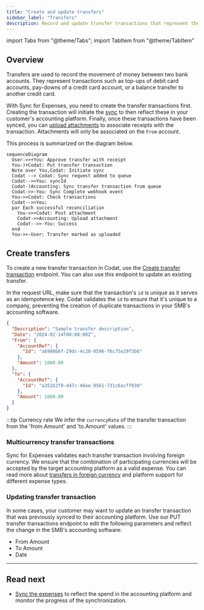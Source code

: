 ```yaml
---
title: "Create and update transfers"
sidebar_label: "Transfers"
description: Record and update transfer transactions that represent the movement of your customer's money
---
```


import Tabs from "@theme/Tabs";
import TabItem from "@theme/TabItem"

## Overview

Transfers are used to record the movement of money between two bank accounts. They represent transactions such as top-ups of debit card accounts, pay-downs of a credit card account, or a balance transfer to another credit card. 

With Sync for Expenses, you need to create the transfer transactions first. Creating the transaction will initiate the [sync](/expenses/sync-process/syncing-expenses) to then reflect these in your customer's accounting platform. Finally, once these transactions have been synced, you can [upload attachments](/expenses/sync-process/uploading-receipts) to associate receipts with the transaction. Attachments will only be associated on the `From` account.

This process is summarized on the diagram below.

``` mermaid
sequenceDiagram
  User->>+You: Approve transfer with receipt
  You-)+Codat: Put transfer transaction
  Note over You,Codat: Initiate sync
  Codat --> Codat: Sync request added to queue
  Codat-->>You: syncId
  Codat-)Accounting: Sync transfer transaction from queue
  Codat->>-You: Sync Complete webhook event
  You->>Codat: Check transactions
  Codat-->>You: 
  par Each successful reconciliation
    You->>+Codat: Post attachment
    Codat->>Accounting: Upload attachment
    Codat-->>-You: Success
  end
  You->>-User: Transfer marked as uploaded
```

## Create transfers

To create a new transfer transaction in Codat, use the [Create transfer transaction](/sync-for-expenses-api#/operations/create-transfer-transaction) endpoint. You can also use this endpoint to update an existing transfer.

In the request URL, make sure that the transaction's `id` is unique as it serves as an idempotence key. Codat validates the `id` to ensure that it's unique to a company, preventing the creation of duplicate transactions in your SMB's accounting software. 

```json title="Transfer transaction request body"
{
  "Description": "Sample transfer description",
  "Date": "2024-02-14T00:00:00Z",
  "From": {
    "AccountRef": {
      "Id": "a6980b6f-29dc-4c28-9596-f6c75e29f3b6"
    },
    "Amount": 1000.00
  },
  "To": {
    "AccountRef": {
      "Id": "a352b2f9-d47c-46ee-9561-731c6acff930"
    },
    "Amount": 1000.00
  }
}
```
:::tip Currency rate
We infer the `currencyRate` of the transfer transaction from the 'from.Amount' and 'to.Amount' values.
:::

### Multicurrency transfer transactions

Sync for Expenses validates each transfer transaction involving foreign currency. We ensure that the combination of participating currencies will be accepted by the target accounting platform as a valid expense. You can read more about [transfers in foreign currency](/expenses/fx-management#transfers) and platform support for different expense types.

### Updating transfer transaction 
In some cases, your customer may want to update an transfer transaction that was previously synced to their accounting platform. Use our PUT transfer transactions endpoint to edit the following parameters and reflect the change in the SMB's accounting software:

- From Amount
- To Amount
- Date
---
## Read next

- [Sync the expenses](/expenses/sync-process/syncing-expenses) to reflect the spend in the accounting platform and monitor the progress of the synchronization.
